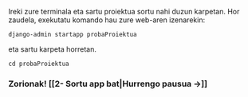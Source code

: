Ireki zure terminala eta sartu proiektua sortu nahi duzun karpetan. Hor zaudela, exekutatu komando hau zure web-aren izenarekin:
```
django-admin startapp probaProiektua
```
eta sartu karpeta horretan.
```
cd probaProiektua
```

### Zorionak! [[2- Sortu app bat|Hurrengo pausua ->]]